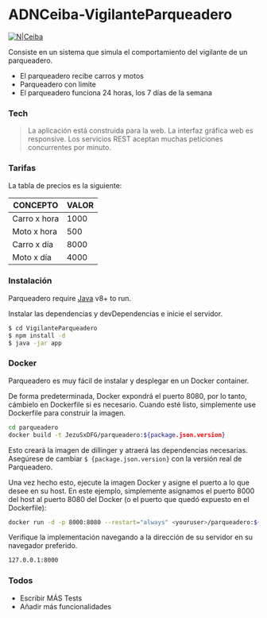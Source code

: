 # ADNCeiba-VigilanteParqueadero
[![N|Ceiba](https://www.ceiba.com.co/wp-content/uploads/2015/09/logo-ceiba.png)](https://www.ceiba.com.co/es/)

Consiste en un sistema que simula el comportamiento del vigilante de un parqueadero.

  - El parqueadero recibe carros y motos
  - Parqueadero con limite
  - El parqueadero funciona 24 horas, los 7 días de la semana

### Tech
> La aplicación está construida para la web.
> La interfaz gráfica web es responsive.
> Los servicios REST aceptan muchas peticiones concurrentes por minuto.


### Tarifas
La tabla de precios es la siguiente:

| CONCEPTO | VALOR |
| ------ | ------ |
| Carro x hora | 1000 |
| Moto x hora | 500 |
| Carro x día | 8000 |
| Moto x día | 4000 |

### Instalación

Parqueadero require [Java](https://www.java.com/es/download/) v8+ to run.

Instalar las dependencias y devDependencias e inicie el servidor.

```sh
$ cd VigilanteParqueadero
$ npm install -d
$ java -jar app
```

### Docker
Parqueadero es muy fácil de instalar y desplegar en un Docker container.

De forma predeterminada, Docker expondrá el puerto 8080, por lo tanto, cámbielo en Dockerfile si es necesario. Cuando esté listo, simplemente use Dockerfile para construir la imagen.

```sh
cd parqueadero
docker build -t JezuSxDFG/parqueadero:${package.json.version}
```
Esto creará la imagen de dillinger y atraerá las dependencias necesarias. Asegúrese de cambiar `$ {package.json.version}` con la versión real de Parqueadero. 

Una vez hecho esto, ejecute la imagen Docker y asigne el puerto a lo que desee en su host. En este ejemplo, simplemente asignamos el puerto 8000 del host al puerto 8080 del Docker (o el puerto que quedó expuesto en el Dockerfile):

```sh
docker run -d -p 8000:8080 --restart="always" <youruser>/parqueadero:${package.json.version}
```

Verifique la implementación navegando a la dirección de su servidor en su navegador preferido.

```sh
127.0.0.1:8000
```

### Todos

 - Escribir MÁS Tests
 - Añadir más funcionalidades

[//]: # (These are reference links used in the body of this note and get stripped out when the markdown processor does its job. There is no need to format nicely because it shouldn't be seen. Thanks SO - http://stackoverflow.com/questions/4823468/store-comments-in-markdown-syntax)
 
   [Java]: <https://www.java.com/es/download/>